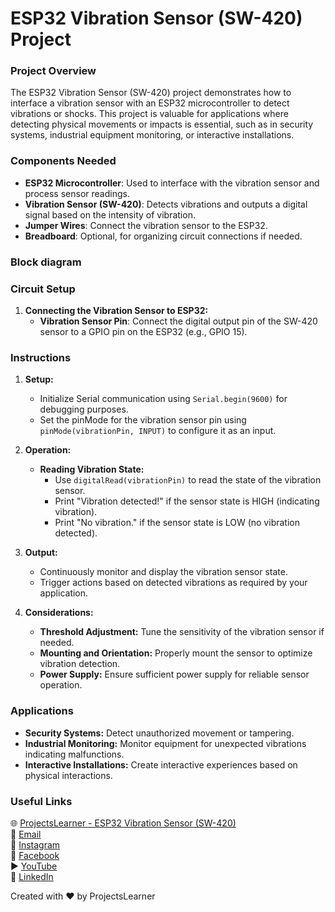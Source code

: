 # ESP32 Vibration Sensor (SW-420) Project

### Project Overview
The ESP32 Vibration Sensor (SW-420) project demonstrates how to interface a vibration sensor with an ESP32 microcontroller to detect vibrations or shocks. This project is valuable for applications where detecting physical movements or impacts is essential, such as in security systems, industrial equipment monitoring, or interactive installations.

### Components Needed
- **ESP32 Microcontroller**: Used to interface with the vibration sensor and process sensor readings.
- **Vibration Sensor (SW-420)**: Detects vibrations and outputs a digital signal based on the intensity of vibration.
- **Jumper Wires**: Connect the vibration sensor to the ESP32.
- **Breadboard**: Optional, for organizing circuit connections if needed.

### Block diagram

### Circuit Setup
1. **Connecting the Vibration Sensor to ESP32:**
   - **Vibration Sensor Pin**: Connect the digital output pin of the SW-420 sensor to a GPIO pin on the ESP32 (e.g., GPIO 15).

### Instructions
1. **Setup:**
   - Initialize Serial communication using `Serial.begin(9600)` for debugging purposes.
   - Set the pinMode for the vibration sensor pin using `pinMode(vibrationPin, INPUT)` to configure it as an input.

2. **Operation:**
   - **Reading Vibration State:**
     - Use `digitalRead(vibrationPin)` to read the state of the vibration sensor.
     - Print "Vibration detected!" if the sensor state is HIGH (indicating vibration).
     - Print "No vibration." if the sensor state is LOW (no vibration detected).

3. **Output:**
   - Continuously monitor and display the vibration sensor state.
   - Trigger actions based on detected vibrations as required by your application.

4. **Considerations:**
   - **Threshold Adjustment:** Tune the sensitivity of the vibration sensor if needed.
   - **Mounting and Orientation:** Properly mount the sensor to optimize vibration detection.
   - **Power Supply:** Ensure sufficient power supply for reliable sensor operation.

### Applications
- **Security Systems:** Detect unauthorized movement or tampering.
- **Industrial Monitoring:** Monitor equipment for unexpected vibrations indicating malfunctions.
- **Interactive Installations:** Create interactive experiences based on physical interactions.

### Useful Links
🌐 [ProjectsLearner - ESP32 Vibration Sensor (SW-420)](https://projectslearner.com/learn/esp32-vibration-sensor-sw420)  
📧 [Email](mailto:projectslearner@gmail.com)  
📸 [Instagram](https://www.instagram.com/projectslearner/)  
📘 [Facebook](https://www.facebook.com/projectslearner)  
▶️ [YouTube](https://www.youtube.com/@ProjectsLearner)  
📘 [LinkedIn](https://www.linkedin.com/in/projectslearner)

Created with ❤️ by ProjectsLearner